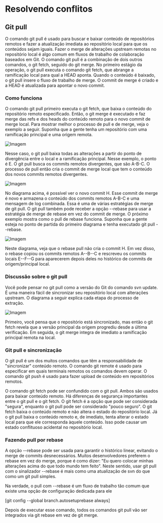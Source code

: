 # Resolvendo conflitos

## Git pull

O comando git pull é usado para buscar e baixar conteúdo de repositórios remotos e fazer a atualização imediata ao repositório local para que os conteúdos sejam iguais. Fazer o merge de alterações upstream remotas no repositório local é algo comum em fluxos de trabalho de colaboração baseados em Git. O comando git pull é a combinação de dois outros comandos, o git fetch, seguido do git merge. No primeiro estágio da operação, o git pull executa o comando git fetch, que abrange a ramificação local para qual a HEAD aponta. Quando o conteúdo é baixado, o git pull insere o fluxo de trabalho de merge. O commit de merge é criado e a HEAD é atualizada para apontar o novo commit.

### Como funciona

O comando git pull primeiro executa o git fetch, que baixa o conteúdo do repositório remoto especificado. Então, o git merge é executado e faz merge das refs e dos heads do conteúdo remoto para o novo commit de merge local. Para mostrar melhor o processo de pull e de merge, veja o exemplo a seguir. Suponha que a gente tenha um repositório com uma ramificação principal e uma origem remota.

![Imagem](https://wac-cdn.atlassian.com/dam/jcr:63e58c34-b273-4e48-a6b1-6e3ba4d4a0ea/01%20bubble%20diagram-01.svg?cdnVersion=610)

Nesse caso, o git pull baixa todas as alterações a partir do ponto de divergência entre o local e a ramificação principal. Nesse exemplo, o ponto é E. O git pull busca os commits remotos divergentes, que são A-B-C. O processo de pull então cria o commit de merge local que tem o conteúdo dos novos commits remotos divergentes.

![Imagem](https://wac-cdn.atlassian.com/dam/jcr:0269bb2d-eb7f-43d8-80a2-8afa88d11eea/02%20bubble%20diagram-02.svg?cdnVersion=610)

No diagrama acima, é possível ver o novo commit H. Esse commit de merge é novo e armazena o conteúdo dos commits remotos A-B-C e uma mensagem de log combinada. Essa é uma de várias estratégias de merge de git pull. O git pull também pode receber a opção --rebase para usar a estratégia de merge de rebase em vez do commit de merge. O próximo exemplo mostra como o pull de rebase funciona. Suponha que a gente esteja no ponto de partida do primeiro diagrama e tenha executado git pull --rebase.

![Imagem](https://wac-cdn.atlassian.com/dam/jcr:d5633068-d448-4140-953e-2ab31553ce10/03%20bubble%20diagram-03-updated@2x%20kopiera.png?cdnVersion=610)

Neste diagrama, veja que o rebase pull não cria o commit H. Em vez disso, o rebase copiou os commits remotos A--B--C e rescreveu os commits locais E--F--G para aparecerem depois deles no histórico de commits de origem/principal local.

### Discussão sobre o git pull

Você pode pensar no git pull como a versão do Git do comando svn update. É uma maneira fácil de sincronizar seu repositório local com alterações upstream. O diagrama a seguir explica cada etapa do processo de extração.

![Imagem](https://wac-cdn.atlassian.com/dam/jcr:9c543e76-04df-429e-af48-43a5276d7f4f/04-06%20Git%20pull%20discussion.svg?cdnVersion=610)



Primeiro, você pensa que o repositório está sincronizado, mas então o git fetch revela que a versão principal da origem progrediu desde a última verificação. Em seguida, o git merge integra de imediato a ramificação principal remota na local.

### Git pull e sincronização

O git pull é um dos muitos comandos que têm a responsabilidade de "sincronizar" conteúdo remoto. O comando git remote é usado para especificar em quais terminais remotos os comandos devem operar. O comando git push é usado para fazer upload de conteúdo em repositórios remotos.

O comando git fetch pode ser confundido com o git pull. Ambos são usados para baixar conteúdo remoto. Há diferenças de segurança importantes entre o git pull e o git fetch. O git fetch é a opção que pode ser considerada "segura", enquanto o git pull pode ser considerado "pouco seguro". O git fetch baixa o conteúdo remoto e não altera o estado do repositório local. Já o git pull baixa o conteúdo remoto e, de imediato, tenta alterar o estado local para que ele corresponda àquele conteúdo. Isso pode causar um estado conflituoso acidental no repositório local.

### Fazendo pull por rebase

A opção --rebase pode ser usada para garantir o histórico linear, evitando o merge de commits desnecessários. Muitos desenvolvedores preferem o rebase em vez do merge, porque é como dizer: "Eu quero colocar minhas alterações acima do que todo mundo tem feito". Neste sentido, usar git pull com o sinalizador --rebase é mais como uma atualização de svn do que como um git pull simples.

Na verdade, o pull com --rebase é um fluxo de trabalho tão comum que existe uma opção de configuração dedicada para ele

[git config --global branch.autosetuprebase always]

Depois de executar esse comando, todos os comandos git pull vão ser integrados via git rebase em vez de git merge.